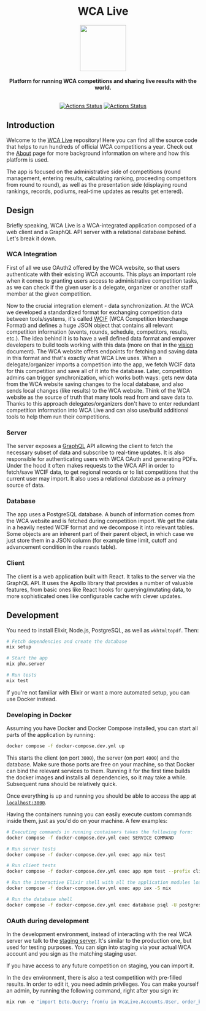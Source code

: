 <h1 align="center">WCA Live</h1>
<div align="center">
  <img height="120" src="client/public/favicon.png" />
</div>
<br />
<div align="center">
  <strong>
    Platform for running WCA competitions and sharing live results with the world.
  </strong>
</div>
<br />
<div align="center">

  [![Actions Status](https://github.com/thewca/wca-live/workflows/Test/badge.svg)](https://github.com/thewca/wca-live/actions)
  [![Actions Status](https://github.com/thewca/wca-live/workflows/Deploy/badge.svg)](https://github.com/thewca/wca-live/actions)

</div>

## Introduction


Welcome to the [WCA Live](https://live.worldcubeassociation.org) repository!
Here you can find all the source code that helps to run hundreds of official
WCA competitions a year. Check out the [About](https://live.worldcubeassociation.org/about)
page for more background information on where and how this platform is used.

The app is focused on the administrative side of competitions (round management,
entering results, calculating ranking, proceeding competitors from round to round),
as well as the presentation side (displaying round rankings, records, podiums,
real-time updates as results get entered).

## Design

Briefly speaking, WCA Live is a WCA-integrated application composed of a web
client and a GraphQL API server with a relational database behind. Let's break
it down.

### WCA Integration

First of all we use OAuth2 offered by the WCA website, so that users authenticate
with their existing WCA accounts. This plays an important role when it comes to
granting users access to administrative competition tasks, as we can check if the
given user is a delegate, organizer or another staff member at the given competition.

Now to the crucial integration element - data synchronization. At the WCA we developed
a standardized format for exchanging competition data between tools/systems, it's
called [WCIF](https://github.com/thewca/wcif/blob/master/specification.md) (WCA Competition Interchange Format)
and defines a huge JSON object that contains all relevant competition information
(events, rounds, schedule, competitors, results, etc.). The idea behind it is to
have a well defined data format and empower developers to build tools working with
this data (more on that in the [vision](https://github.com/thewca/wcif/blob/master/vision.md)
document). The WCA website offers endpoints for fetching and saving data in this
format and that's exactly what WCA Live uses. When a delegate/organizer imports a
competition into the app, we fetch WCIF data for this competition and save all of
it into the database. Later, competition admins can trigger synchronization, which
works both ways: gets new data from the WCA website saving changes to the local
database, and also sends local changes (like results) to the WCA website. Think of
the WCA website as the source of truth that many tools read from and save data to.
Thanks to this approach delegates/organizers don't have to enter redundant competition
information into WCA Live and can also use/build additional tools to help them run
their competitions.

### Server

The server exposes a [GraphQL](https://graphql.org) API allowing the client to fetch
the necessary subset of data and subscribe to real-time updates. It is also responsible
for authenticating users with WCA OAuth and generating PDFs. Under the hood it often
makes requests to the WCA API in order to fetch/save WCIF data, to get regional records
or to list competitions that the current user may import. It also uses a relational
database as a primary source of data.

### Database

The app uses a PostgreSQL database. A bunch of information comes from the WCA website
and is fetched during competition import. We get the data in a heavily nested WCIF
format and we decompose it into relevant tables. Some objects are an inherent part
of their parent object, in which case we just store them in a JSON column (for example
time limit, cutoff and advancement condition in the `rounds` table).

### Client

The client is a web application built with React. It talks to the server via the
GraphQL API. It uses the Apollo library that provides a number of valuable features,
from basic ones like React hooks for querying/mutating data, to more sophisticated
ones like configurable cache with clever updates.

## Development

You need to install Elixir, Node.js, PostgreSQL, as well as `wkhtmltopdf`. Then:

```sh
# Fetch dependencies and create the database
mix setup

# Start the app
mix phx.server

# Run tests
mix test
```

If you're not familiar with Elixir or want a more automated setup, you can use
Docker instead.

### Developing in Docker

Assuming you have Docker and Docker Compose installed, you can start all parts
of the application by running:

```sh
docker compose -f docker-compose.dev.yml up
```

This starts the client (on port `3000`), the server (on port `4000`) and the database.
Make sure those ports are free on your machine, so that Docker can bind the relevant
services to them. Running it for the first time builds the docker images and installs
all dependencies, so it may take a while. Subsequent runs should be relatively quick.

Once everything is up and running you should be able to access the app at
[`localhost:3000`](http://localhost:3000).

Having the containers running you can easily execute custom commands inside them,
just as you'd do on your machine. A few examples:

```sh
# Executing commands in running containers takes the following form:
docker compose -f docker-compose.dev.yml exec SERVICE COMMAND

# Run server tests
docker compose -f docker-compose.dev.yml exec app mix test

# Run client tests
docker compose -f docker-compose.dev.yml exec app npm test --prefix client

# Run the interactive Elixir shell with all the application modules loaded
docker compose -f docker-compose.dev.yml exec app iex -S mix

# Run the database shell
docker compose -f docker-compose.dev.yml exec database psql -U postgres wca_live_dev
```

### OAuth during development

In the development environment, instead of interacting with the real WCA server we
talk to the [staging server](https://staging.worldcubeassociation.org). It's similar
to the production one, but used for testing purposes. You can sign into staging via
your actual WCA account and you sign as the matching staging user.

If you have access to any future competition on staging, you can import it.

In the dev environment, there is also a test competition with pre-filled results.
In order to edit it, you need admin privileges. You can make yourself an admin,
by running the following command, right after you sign in:

```elixir
mix run -e 'import Ecto.Query; from(u in WcaLive.Accounts.User, order_by: [desc: u.updated_at], limit: 1) |> WcaLive.Repo.one!() |> Ecto.Changeset.change(wca_teams: ["wst"]) |> WcaLive.Repo.update!()'
```
